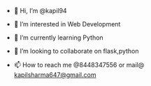 - 👋 Hi, I’m @kapil94
- 👀 I’m interested in Web Development
- 🌱 I’m currently learning Python

- 💞️ I’m looking to collaborate on flask,python
- 📫 How to reach me @8448347556 or mail@ kapilsharma647@gmail.com

<!---
kapil94/kapil94 is a ✨ special ✨ repository because its `README.md` (this file) appears on your GitHub profile.
You can click the Preview link to take a look at your changes.
--->
